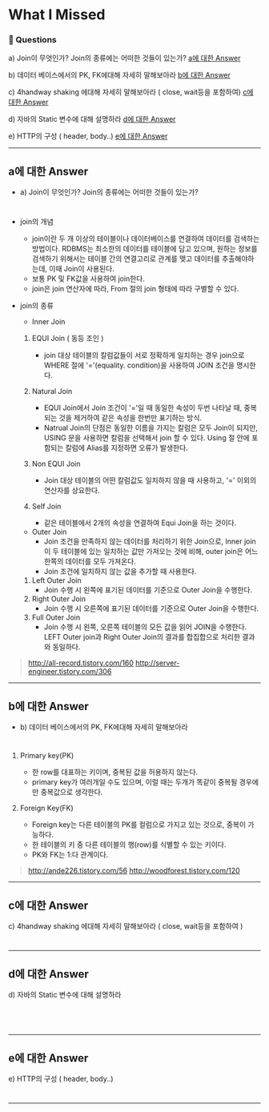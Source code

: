 # What I Missed

### **:radio_button: Questions** 
a) Join이 무엇인가? Join의 종류에는 어떠한 것들이 있는가?
[a에 대한 Answer](#a에-대한-Answer)  

b) 데이터 베이스에서의 PK, FK에대해 자세히 말해보아라
[b에 대한 Answer](#b에-대한-Answer)  

c) 4handway shaking 에대해 자세히 말해보아라 ( close, wait등을 포함하여)
[c에 대한 Answer](#c에-대한-Answer)  

d) 자바의 Static 변수에 대해 설명하라
[d에 대한 Answer](#d에-대한-Answer)  

e) HTTP의 구성 ( header, body..)
[e에 대한 Answer](#e에-대한-Answer)  


*********
## a에 대한 Answer
* a) Join이 무엇인가? Join의 종류에는 어떠한 것들이 있는가?
#
* join의 개념
    * join이란 두 개 이상의 테이블이나 데이터베이스를 연결하여 데이터를 검색하는 방법이다. RDBMS는 최소한의 데이터를 테이블에 담고 있으며, 원하는 정보를 검색하기 위해서는 테이블 간의 연결고리로 관계를 맺고 데이터를 추출해야하는데, 이때 Join이 사용된다.  
    * 보통 PK 및 FK값을 사용하여 join한다. 
    * join은 join 연산자에 따라, From 절의 join 형태에 따라 구별할 수 있다.  

* join의 종류
    * Inner Join  
    1. EQUI Join ( 동등 조인 )
        * join 대상 테이블의 칼럼값들이 서로 정확하게 일치하는 경우 join으로 WHERE 절에 '='(equality. condition)을 사용하여 JOIN 조건을 명시한다.  
    
    2. Natural Join
        * EQUI Join에서 Join 조건이 '='일 때 동일한 속성이 두번 나타날 때, 중복되는 것을 제거하여 같은 속성을 한번만 표기하는 방식.
        * Natrual Join의 단점은 동일한 이름을 가지는 칼럼은 모두 Join이 되지만, USING 문을 사용하면 칼럼을 선택해서 join 할 수 있다. Using 절 안에 포함되는 칼럼에 Alias를 지정하면 오류가 발생한다.  
    
    3. Non EQUI Join
        * Join 대상 테이블의 어떤 칼럼값도 일치하지 않을 때 사용하고, '=' 이외의 연산자를 상요한다.    
    
    4. Self Join
        * 같은 테이블에서 2개의 속성을 연결하여 Equi Join을 하는 것이다.  
    
    * Outer Join
        * Join 조건을 만족하지 않는 데이터를 처리하기 위한 Join으로, Inner join이 두 테이블에 있는 일치하는 값만 가져오는 것에 비해, outer join은 어느 한쪽의 데이터를 모두 가져온다.
        * Join 조건에 일치하지 않는 값을 추가할 때 사용한다.  
    
    1. Left Outer Join
        * Join 수행 시 왼쪽에 표기된 데이터를 기준으로 Outer Join을 수행한다.  
    2. Right Outer Join
        * Join 수행 시 오른쪽에 표기된 데이터를 기준으로 Outer Join을 수행한다.  
    3. Full Outer Join
        * Join 수행 시 왼쪽, 오른쪽 테이블의 모든 값을 읽어 JOIN을 수행한다.  LEFT Outer join과 Right Outer Join의 결과를 합집합으로 처리한 결과와 동일하다.  
    
>  http://all-record.tistory.com/160
>  http://server-engineer.tistory.com/306

            

*********
## b에 대한 Answer
* b) 데이터 베이스에서의 PK, FK에대해 자세히 말해보아라 
#
1. Primary key(PK)
    * 한 row를 대표하는 키이며, 중복된 값을 허용하지 않는다. 
    * primary key가 여러개일 수도 있으며, 이럴 때는 두개가 똑같이 중복될 경우에만 중복값으로 생각한다.
    
2. Foreign Key(FK)
    * Foreign key는 다른 테이블의 PK를 컬럼으로 가지고 있는 것으로, 중복이 가능하다.
    * 한 테이블의 키 중 다른 테이블의 행(row)를 식별할 수 있는 키이다. 
    * PK와 FK는 1:다 관계이다. 

>  http://ande226.tistory.com/56
>  http://woodforest.tistory.com/120

*********
## c에 대한 Answer
c)  4handway shaking 에대해 자세히 말해보아라 ( close, wait등을 포함하여 )
#

 *********
## d에 대한 Answer
d) 자바의 Static 변수에 대해 설명하라
#
 

*********
## e에 대한 Answer
e) HTTP의 구성 ( header, body..)
#


*********
